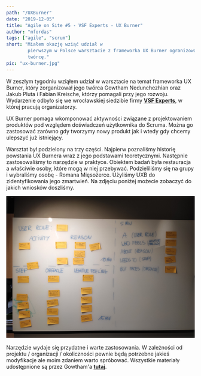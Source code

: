 ```yaml
--- 
path: "/UXBurner"
date: "2019-12-05"
title: "Agile on Site #5 - VSF Experts - UX Burner"
author: "mfordas"
tags: ["agile", "scrum"]
short: "Miałem okazję wziąć udział w
        pierwszym w Polsce warsztacie z frameworka UX Burner ogranizowanym przez jego
        twórcę."
pic: "ux-burner.jpg"
---
```



<div>
                            <p >W zeszłym tygodniu wziąłem udział w
                                warsztacie na temat frameworka UX Burner, który zorganizował jego twórca Gowtham
                                Nedunchezhian oraz Jakub Pluta i Fabian Kreische, którzy pomagali przy jego rozwoju.
                                Wydarzenie odbyło się we wrocławskiej siedzibie firmy <a
                                    href="https://www.vsf-experts.de/EN/" taget="_blank"><b>VSF Experts</b></a>, w
                                której pracują
                                organizatorzy.
                            </p>
                            <p >
                                UX Burner pomaga wkomponować aktywności związane z projektowaniem produktów pod względem
                                doświadczeń użytkownika do Scruma. Można go zastosować zarówno gdy tworzymy nowy produkt
                                jak i wtedy gdy chcemy ulepszyć już istniejący.
                            </p>
                            <p >
                                Warsztat był podzielony na trzy części. Najpierw poznaliśmy historię powstania UX
                                Burnera wraz z jego podstawami teoretycznymi. Następnie zastosowaliśmy to narzędzie w
                                praktyce. Obiektem badań była restauracja a właściwie osoby, które mogą w niej
                                przebywać. Podzieliliśmy się na grupy i wybraliśmy osobę - Romana Mięsożerce. Użyliśmy
                                UXB do zidentyfikowania jego zmartwień. Na zdjęciu poniżej możecie zobaczyć do jakich
                                wniosków doszliśmy.
                            </p>
                            <div class="blogPicturesContainer">
                                    <img src="../../../images/agile/ux-burner-2.jpg" alt="Zdjecie"/></div>
                            <p >
                                Narzędzie wydaje się przydatne i warte zastosowania. W zależności od projektu /
                                organizacji / okoliczności pewnie będą potrzebne jakieś modyfikacje ale moim zdaniem
                                warto spróbować. Wszystkie materiały udostępnione są przez Gowtham'a <a
                                href="https://medium.com/ux-burner" taget="_blank"><b>tutaj</b></a>.
                            </p>
                        </div>